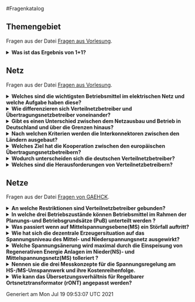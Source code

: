 #Fragenkatalog
## Themengebiet
Fragen aus der Datei [Fragen aus Vorlesung](./Fragenkatalog/00%20Themengebiet/Fragen%20aus%20Vorlesung.md).
<details><summary><b>Was ist das Ergebnis von 1+1?</b></summary>
<table><tr><td>

Die Antwort ist 2. Wenn man noch 40 addiert, kommt man auf 42.
</td></tr></table>
</details>

## Netz
Fragen aus der Datei [Fragen aus Vorlesung](./Fragenkatalog/01%20Netz/Fragen%20aus%20Vorlesung.md).
<details><summary><b>Welches sind die wichtigsten Betriebsmittel im elektrischen Netz und welche Aufgabe haben diese?</b></summary>
<table><tr><td>

- **Transformator**
  - Transformieren die Spannung
  - Kopplung zwischen den Spannungsebenen
- **Schaltanlagen**
  - Schalten von elektrischen Betriebsmitteln
  - Schützen von elektrischen Betriebsmitteln
- **Leitungen**
  - Transport von elektrischer Energie
  - **Freileitung**
    - Oberirdische Leitung
    - Einfluss von Wetter
    - Günstige Investition
    - Teure Betriebskosten
    - Gute thermische Eigenschaften 
  - **(Erd)kabel**
    - Leitung verbuddelt
    - Geschützt gegen Wetter
    - Teure Investiton 
    - Günstige Betriebskosten
    - Schlechte thermische Eigenschaften   
- **Ortsnetzstationen**
  - Bindeglied zwischen den Hauptkomponenten der MS und NS
  - Transformiert die Spannung auf Niederspannung
  - Besteht aus diversen Bauteilen
    - Transformator
    - Schaltanlagen
    - Sammelschienen
    - Schutztechnik
    - (Messtechnik)
    - (Fernwirktechnik) 
- **Hilfs- und Schutzeinrichtungen**
  - Netzschutz- und Erdschlusseinrichtungen
  - Systeme zur Sammlung, Übertragung und Verarbeitung von Betriebsdaten und Schaltbefehlen
  - Einrichtung für die Überwachung der Systemkomponenten
  -	ggf. Blindleistungskompensationsanlagen


</td></tr></table>
</details>
<details><summary><b>Wie differenzieren sich Verteilnetzbetreiber und Übertragungsnetzbetreiber voneinander?</b></summary>
<table><tr><td>

- ÜNBs sind grenzübergreifend tätig (zuständig für Kopplungskapazität)
-	ÜNB Höchst- und Hochspannung, VNB Mittel- und Niederspannung
-	VNB: Regional, Netztopologie: vermascht, eher zentralisiert
-	ÜNB: Überregional, Netztopologie: ausladend, gestreckt


</td></tr></table>
</details>
<details><summary><b>Gibt es einen Unterschied zwischen dem Netzausbau und Betrieb in Deutschland und über die Grenzen hinaus?</b></summary>
<table><tr><td>

-	Deutschland ist eine Kupferplatte
-	Mit anderen Ländern über die Interkonnektoren verbunden
- In Europa: die Übertragungskapazität werden mitgehandelt 


</td></tr></table>
</details>
<details><summary><b>Nach welchen Kriterien werden die Interkonnektoren zwischen den Ländern ausgebaut?</b></summary>
<table><tr><td>

- Wohlfahrtsgewinn
- Investitionskosten
- Versorgungssicherheit
- Angleichen der Marktpreise
- Verringerung der Emissionen

F 1 - 24

</td></tr></table>
</details>
<details><summary><b>Welches Ziel hat die Kooperation zwischen den europäischen Übertragungsnetzbetreibern? </b></summary>
<table><tr><td>

- Sicherheit
- Markt
- Nachhaltigkeit
- elektrisches Netz

F 1 - 17

</td></tr></table>
</details>
<details><summary><b>Wodurch unterscheiden sich die deutschen Verteilnetzbetreiber? </b></summary>
<table><tr><td>

- Lastdichte/Bevölkerungsdichte (Land, Dorf, Stadt)
- Geografischen Verteilung
- Erzeugungsdichte
- Kooperationsmodell (Beteiligungs-, Pacht-, Betriebsführungs-, Dienstleistungs-Modell)

</td></tr></table>
</details>
<details><summary><b>Welches sind die Herausforderungen von Verteilnetzbetreibern?</b></summary>
<table><tr><td>

- Erneuerbare Energien (dezentrale Erzeuger)
- Elektromobilität
- Langfristige Planung erforderlich
</td></tr></table>
</details>

## Netze
Fragen aus der Datei [Fragen von GAEHCK](./Fragenkatalog/02%20Netze/Fragen%20von%20GAEHCK.md).
<details><summary><b>An welche Restriktionen sind Verteilnetzbetreiber gebunden?</b></summary>
<table><tr><td>

- DIN EN 50160 (Merkmale der Spannungsbandes in öffentlichen Elektrizitätsversorgungsnetzen werden festgelegt)
  - Der 10-Minuten-Mittelwert soll mit 95% Wahrscheinlichkeit ein Delta von 10% haben
- Schnelle Spannungsänderungen sind gemäß DIN EN 50160 
  - Unter bestimmten Betriebsbedingungen dürfen mehrmals täglich mit kurzer Dauer Spannungsänderungen von bis zu 10 % von 𝑈n auftreten
  - Unter normalen Betriebsbedingungen sollte die Spannungsänderung nicht höher als 5% sein
- Planungs- und Betriebsgrundsätze
- Technische Anschlussbedingungen Niederspannung

</td></tr></table>
</details>
<details><summary><b>In welche drei Betriebszustände können Betriebsmittel im Rahmen der Planungs-und Betriebsgrundsätze (PuB) unterteilt werden ?</b></summary>
<table><tr><td>

- Störfall   -> Dauer maximal 8 Stunden / Transformator Belastungsgrad 1,3 / Kabel  Belastungsgrad 1,2
- VNB-Last   -> Belastungsgrad 0,7
- Dauerbetrieb -> gleichmäßige Belastung der Betriebsmittel / Belastungsgrad 1

</td></tr></table>
</details>
<details><summary><b>Was passiert wenn auf Mittelspannungsebene(MS) ein Störfall auftritt?</b></summary>
<table><tr><td>

- Da in der MS eine (n-1)-sicher Versorgung vorgeschrieben ist können die Kunden nahezu unterbrechungsfrei versorgt werden.
- Hierfür müssen Leistungsreserven in den Betriebsmitteln eingehalten werden.

</td></tr></table>
</details>
<details><summary><b>Wie hat sich die dezentrale Erzeugersituation auf das Spannungsniveau des Mittel- und Niederspannungsnetz ausgewirkt?</b></summary>
<table><tr><td>

- Die Erzeugunsituation hat dafür gesorgt, dass die Nennspannung von 104% auf 100% bzw. 97 % abgesenkt wurde da nun Einspeisung im Niederspannungsnetz statt findet.
- Bessere Ausnutzung des gesamten Spannungsband

</td></tr></table>
</details>
<details><summary><b>Welche Spannungsänerung wird maximal durch die Einspeisung von Regenerativen Energie Anlagen im Nieder(NS)- und Mittelspannungsnetz(MS) tolleriert ?</b></summary>
<table><tr><td>

- MS-Netz, Spannungsänderung von max. 2%
- NS-Netz, Spannungsänderung von max. 3%

</td></tr></table>
</details>
<details><summary><b>Nennen sie die drei Messkonzepte für die Spannungsregelung am HS-/MS-Umspannwerk und ihre Kostenreihenfolge.</b></summary>
<table><tr><td>

Kosten wie Reihenfolge:
1. Spannungsmessung an der MS-Sammelschiene
2. Spannungsmessung an MS-Sammelschiene und Messung der vom Transformator übertragenen Leistung
3. Spannungsmessung an kritischen Netzverknüpfungspunkten (Schlechtpunkte) oder vollständige Netzzustandsermittlung

</td></tr></table>
</details>
<details><summary><b>Wie kann das  Übersetzungsverhältnis für Regelbarer Ortsnetztransformator (rONT) angepasst werden?</b></summary>
<table><tr><td>

</td></tr></table>
</details>



Generiert am Mon Jul 19 09:53:07 UTC 2021
